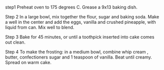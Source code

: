 step1
Preheat oven to 175 degrees C. Grease a 9x13 baking dish.

Step 2
In a large bowl, mix together the flour, sugar and baking soda. Make a well in the center and add the eggs, vanilla and crushed pineapple, with liquid from can. Mix well to blend.

Step 3
Bake for 45 minutes, or until a toothpick inserted into cake comes out clean.

Step 4
To make the frosting: in a medium bowl, combine whip cream , butter, confectioners sugar and 1 teaspoon of vanilla. Beat until creamy. Spread on warm cake.